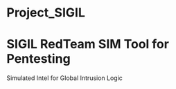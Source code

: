# Project_SIGIL
# SIGIL RedTeam SIM Tool for Pentesting 
Simulated Intel for Global Intrusion Logic
